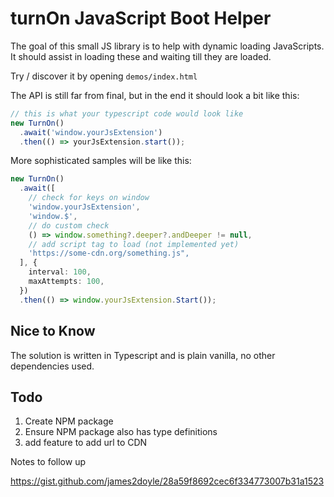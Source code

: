 # turnOn JavaScript Boot Helper

The goal of this small JS library is to help with dynamic loading JavaScripts. It should assist in loading these and waiting till they are loaded. 

Try / discover it by opening `demos/index.html`

The API is still far from final, but in the end it should look a bit like this:

```js
// this is what your typescript code would look like
new TurnOn()
  .await('window.yourJsExtension')
  .then(() => yourJsExtension.start());
```

More sophisticated samples will be like this:

```typescript
new TurnOn()
  .await([
    // check for keys on window
    'window.yourJsExtension',
    'window.$',
    // do custom check
    () => window.something?.deeper?.andDeeper != null,
    // add script tag to load (not implemented yet)
    'https://some-cdn.org/something.js",
  ], {
    interval: 100,
    maxAttempts: 100,
  })
  .then(() => window.yourJsExtension.Start());
```

## Nice to Know

The solution is written in Typescript and is plain vanilla, no other dependencies used. 

## Todo

1. Create NPM package
1. Ensure NPM package also has type definitions
1. add feature to add url to CDN

Notes to follow up

https://gist.github.com/james2doyle/28a59f8692cec6f334773007b31a1523